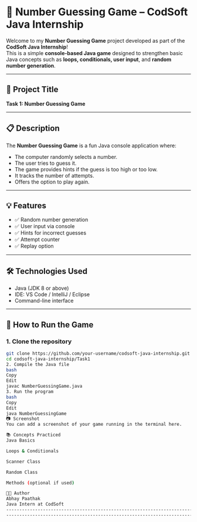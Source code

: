 # 🎯 Number Guessing Game – CodSoft Java Internship

Welcome to my **Number Guessing Game** project developed as part of the **CodSoft Java Internship**!  
This is a simple **console-based Java game** designed to strengthen basic Java concepts such as **loops, conditionals, user input**, and **random number generation**.

---

## 📌 Project Title

**Task 1: Number Guessing Game**

---

## 📋 Description

The **Number Guessing Game** is a fun Java console application where:

- The computer randomly selects a number.
- The user tries to guess it.
- The game provides hints if the guess is too high or too low.
- It tracks the number of attempts.
- Offers the option to play again.

---

## 💡 Features

- ✅ Random number generation  
- ✅ User input via console  
- ✅ Hints for incorrect guesses  
- ✅ Attempt counter  
- ✅ Replay option  

---

## 🛠 Technologies Used

- Java (JDK 8 or above)  
- IDE: VS Code / IntelliJ / Eclipse  
- Command-line interface

---

## 🚀 How to Run the Game

### 1. Clone the repository
```bash
git clone https://github.com/your-username/codsoft-java-internship.git
cd codsoft-java-internship/Task1
2. Compile the Java file
bash
Copy
Edit
javac NumberGuessingGame.java
3. Run the program
bash
Copy
Edit
java NumberGuessingGame
📷 Screenshot
You can add a screenshot of your game running in the terminal here.

📚 Concepts Practiced
Java Basics

Loops & Conditionals

Scanner Class

Random Class

Methods (optional if used)

👨‍💻 Author
Abhay Paathak
Java Intern at CodSoft
----------------------------------------------------------------------------------------------------------------------------------------------------------
----------------------------------------------------------------------------------------------------------------------------------------------------------




